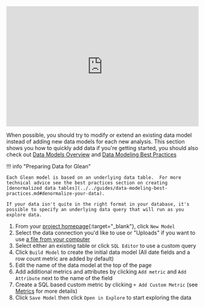 <div style="position: relative; padding-bottom: 62.5%; height: 0;"><iframe src="https://www.loom.com/embed/16445a878e2d4e12af36241ce581345d?hide_owner=true&hide_share=true&hide_title=true&hideEmbedTopBar=true" frameborder="0" webkitallowfullscreen mozallowfullscreen allowfullscreen style="position: absolute; top: 0; left: 0; width: 100%; height: 100%;"></iframe></div>

When possible, you should try to modify or extend an existing data model instead of adding new data models for each new analysis. This section shows you how to quickly add data if you're getting started, you should also check out [Data Models Overview](Data-Models-Overview.md) and [Data Modeling Best Practices](../../guides/data-modeling-best-practices.md)

!!! info "Preparing Data for Glean"

    Each Glean model is based on an underlying data table.  For more technical advice see the best practices section on creating [denormalized data tables](../../guides/data-modeling-best-practices.md#denormalize-your-data).

    If your data isn't quite in the right format in your database, it's possible to specify an underlying data query that will run as you explore data.

1. From your [project homepage](https://glean.io/app/){:target="\_blank"}, click `New Model`
2. Select the data connection you'd like to use or "Uploads" if you want to use [a file from your computer](./query-data-files.md)
3. Select either an existing table or click `SQL Editor` to use a custom query
4. Click `Build Model` to create the initial data model (All date fields and a row count metric are added by default)
5. Edit the name of the data model at the top of the page
6. Add additional metrics and attributes by clicking `Add metric` and `Add Attribute` next to the name of the field
7. Create a SQL based custom metric by clicking `+ Add Custom Metric` (see [Metrics](Metrics.md) for more details)
8. Click `Save Model` then click `Open in Explore` to start exploring the data
